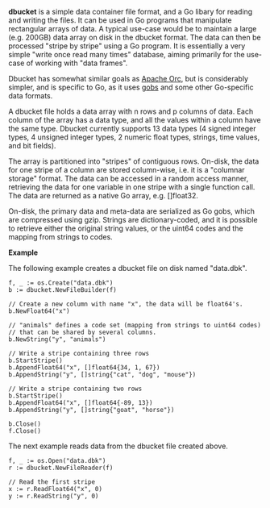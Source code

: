  __dbucket__ is a simple data container file format, and a Go libary
 for reading and writing the files.  It can be used in Go programs
 that manipulate rectangular arrays of data.  A typical use-case would
 be to maintain a large (e.g. 200GB) data array on disk in the dbucket
 format.  The data can then be processed "stripe by stripe" using a Go
 program.  It is essentially a very simple "write once read many
 times" database, aiming primarily for the use-case of working with
 "data frames".

Dbucket has somewhat similar goals as [Apache
 Orc](https://orc.apache.org/), but is considerably simpler, and is
 specific to Go, as it uses
 [gobs](https://blog.golang.org/gobs-of-data) and some other
 Go-specific data formats.

A dbucket file holds a data array with n rows and p columns of data.
Each column of the array has a data type, and all the values within a
column have the same type.  Dbucket currently supports 13 data types
(4 signed integer types, 4 unsigned integer types, 2 numeric float
types, strings, time values, and bit fields).

The array is partitioned into "stripes" of contiguous rows.  On-disk,
the data for one stripe of a column are stored column-wise, i.e. it is
a "columnar storage" format.  The data can be accessed in a random
access manner, retrieving the data for one variable in one stripe with
a single function call.  The data are returned as a native Go array,
e.g. []float32.

On-disk, the primary data and meta-data are serialized as Go gobs,
which are compressed using gzip.  Strings are dictionary-coded, and it
is possible to retrieve either the original string values, or the
uint64 codes and the mapping from strings to codes.

__Example__

The following example creates a dbucket file on disk named "data.dbk".

```
f, _ := os.Create("data.dbk")
b := dbucket.NewFileBuilder(f)

// Create a new column with name "x", the data will be float64's.
b.NewFloat64("x")

// "animals" defines a code set (mapping from strings to uint64 codes)
// that can be shared by several columns.
b.NewString("y", "animals")

// Write a stripe containing three rows
b.StartStripe()
b.AppendFloat64("x", []float64{34, 1, 67})
b.AppendString("y", []string{"cat", "dog", "mouse"})

// Write a stripe containing two rows
b.StartStripe()
b.AppendFloat64("x", []float64{-89, 13})
b.AppendString("y", []string{"goat", "horse"})

b.Close()
f.Close()
```

The next example reads data from the dbucket file created above.

```
f, _ := os.Open("data.dbk")
r := dbucket.NewFileReader(f)

// Read the first stripe
x := r.ReadFloat64("x", 0)
y := r.ReadString("y", 0)
```
